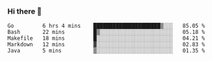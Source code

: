 ### Hi there 👋

<!--
**yeya24/yeya24** is a ✨ _special_ ✨ repository because its `README.md` (this file) appears on your GitHub profile.

Here are some ideas to get you started:

- 🔭 I’m currently working on ...
- 🌱 I’m currently learning ...
- 👯 I’m looking to collaborate on ...
- 🤔 I’m looking for help with ...
- 💬 Ask me about ...
- 📫 How to reach me: ...
- 😄 Pronouns: ...
- ⚡ Fun fact: ...
-->

<!--START_SECTION:waka-->
```text
Go         6 hrs 4 mins    █████████████████████▒░░░   85.05 % 
Bash       22 mins         █▒░░░░░░░░░░░░░░░░░░░░░░░   05.18 % 
Makefile   18 mins         █░░░░░░░░░░░░░░░░░░░░░░░░   04.21 % 
Markdown   12 mins         ▓░░░░░░░░░░░░░░░░░░░░░░░░   02.83 % 
Java       5 mins          ▒░░░░░░░░░░░░░░░░░░░░░░░░   01.35 % 
```
<!--END_SECTION:waka-->
